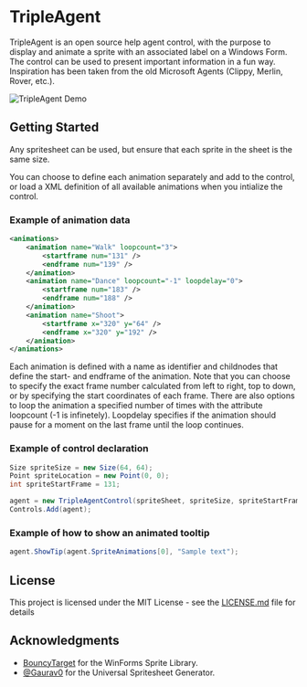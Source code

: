 # TripleAgent

TripleAgent is an open source help agent control, with the purpose to display and animate a sprite with an associated label on a Windows Form. The control can be used to present important information in a fun way. Inspiration has been taken from the old Microsoft Agents (Clippy, Merlin, Rover, etc.).

![TripleAgent Demo](http://wip.johnhellbom.com/images/github/tripleagent.png)

## Getting Started

Any spritesheet can be used, but ensure that each sprite in the sheet is the same size.

You can choose to define each animation separately and add to the control, or load a XML definition of all available animations when you intialize the control.

### Example of animation data
```xml  
<animations>
    <animation name="Walk" loopcount="3">
        <startframe num="131" />
        <endframe num="139" />
    </animation>
    <animation name="Dance" loopcount="-1" loopdelay="0">
        <startframe num="183" />
        <endframe num="188" />
    </animation>
    <animation name="Shoot">
        <startframe x="320" y="64" />
        <endframe x="320" y="192" />
    </animation>
</animations>
```
Each animation is defined with a name as identifier and childnodes that define the start- and endframe of the animation. Note that you can choose to specify the exact frame number calculated from left to right, top to down, or by specifying the start coordinates of each frame. There are also options to loop the animation a specified number of times with the attribute loopcount (-1 is infinetely). Loopdelay specifies if the animation should pause for a moment on the last frame until the loop continues. 

### Example of control declaration
```C#
Size spriteSize = new Size(64, 64);
Point spriteLocation = new Point(0, 0);
int spriteStartFrame = 131;

agent = new TripleAgentControl(spriteSheet, spriteSize, spriteStartFrame, spriteLocation, animationFrameData);
Controls.Add(agent);
```

### Example of how to show an animated tooltip
```C#
agent.ShowTip(agent.SpriteAnimations[0], "Sample text");
```

## License

This project is licensed under the MIT License - see the [LICENSE.md](LICENSE.md) file for details

## Acknowledgments
* [BouncyTarget](https://www.codeproject.com/Articles/1085446/Using-Sprites-Inside-Windows-Forms) for the WinForms Sprite Library.
* [@Gaurav0](https://github.com/gaurav0/Universal-LPC-Spritesheet-Character-Generator) for the Universal Spritesheet Generator.
